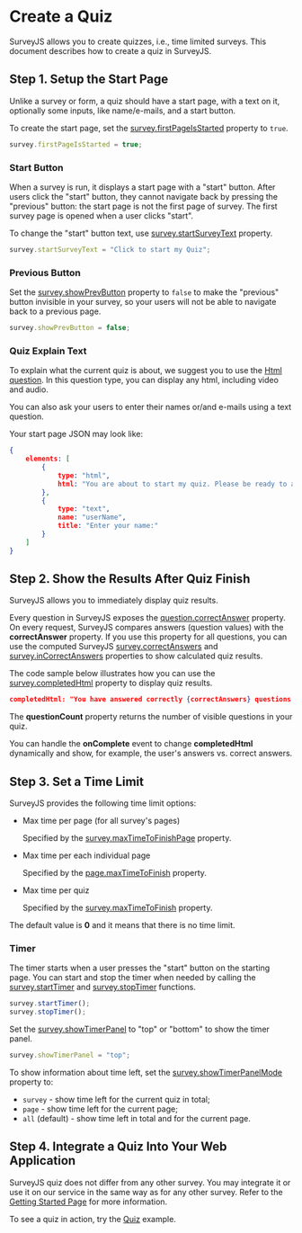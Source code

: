 # Create a Quiz

SurveyJS allows you to create quizzes, i.e., time limited surveys. This document describes how to create a quiz in SurveyJS.

## Step 1. Setup the Start Page

Unlike a survey or form, a quiz should have a start page, with a text on it, optionally some inputs, like name/e-mails, and a start button. 

To create the start page, set the [survey.firstPageIsStarted](https://surveyjs.io/Documentation/Library/?id=surveymodel#firstPageIsStarted) property to `true`.

```javascript
survey.firstPageIsStarted = true;
```


### Start Button 

When a survey is run, it displays a start page with a "start" button. After users click the "start" button, they cannot navigate back by pressing the "previous" button: the start page is not the first page of survey. The first survey page is opened when a user clicks "start".

To change the "start" button text, use [survey.startSurveyText](https://surveyjs.io/Documentation/Library/?id=surveymodel#startSurveyText) property.

```javascript
survey.startSurveyText = "Click to start my Quiz";
```

### Previous Button

Set the [survey.showPrevButton](https://surveyjs.io/Documentation/Library/?id=surveymodel#showPrevButton) property to `false` to make the "previous" button invisible in your survey, so your users will not be able to navigate back to a previous page.

```javascript
survey.showPrevButton = false;
```

### Quiz Explain Text

To explain what the current quiz is about, we suggest you to use the [Html question](https://surveyjs.io/Documentation/Library/?id=questionhtmlmodel). In this question type, you can display any html, including video and audio. 

You can also ask your users to enter their names or/and e-mails using a text question. 

Your start page JSON may look like:

```json
{
    elements: [
        {
            type: "html",
            html: "You are about to start my quiz. Please be ready to answer 10 questions in 2 minutes after clicking the start button."
        },
        {
            type: "text",
            name: "userName",
            title: "Enter your name:"
        }
    ]
}
```

## Step 2. Show the Results After Quiz Finish

SurveyJS allows you to immediately display quiz results.

Every question in SurveyJS exposes the [question.correctAnswer](https://surveyjs.io/Documentation/Library/?id=Question#correctAnswer) property. On every request, SurveyJS compares answers (question values) with the **correctAnswer** property. If you use this property for all questions, you can use the computed SurveyJS [survey.correctAnswers](https://surveyjs.io/Documentation/Library/?id=SurveyModel#correctAnswers) and [survey.inCorrectAnswers](https://surveyjs.io/Documentation/Library/?id=SurveyModel#inCorrectAnswers) properties to show calculated quiz results.

The code sample below illustrates how you can use the [survey.completedHtml](https://surveyjs.io/Documentation/Library/?id=SurveyModel#completedHtml) property to display quiz results.

```json
completedHtml: "You have answered correctly {correctAnswers} questions from {questionCount}."
```

The **questionCount** property returns the number of visible questions in your quiz. 

You can handle the **onComplete** event to change **completedHtml** dynamically and show, for example, the user's answers vs. correct answers.

## Step 3. Set a Time Limit

SurveyJS provides the following time limit options:
- Max time per page (for all survey's pages)

  Specified by the [survey.maxTimeToFinishPage](https://surveyjs.io/Documentation/Library/?id=surveymodel#maxTimeToFinishPage) property. 

- Max time per each individual page

  Specified by the [page.maxTimeToFinish](https://surveyjs.io/Documentation/Library/?id=pagemodel#maxTimeToFinish) property.

- Max time per quiz 
  
  Specified by the [survey.maxTimeToFinish](https://surveyjs.io/Documentation/Library/?id=surveymodel#maxTimeToFinish) property.
 

The default value is **0** and it means that there is no time limit. 

### Timer

The timer starts when a user presses the "start" button on the starting page. You can start and stop the timer when needed by calling the [survey.startTimer](https://surveyjs.io/Documentation/Library/?id=surveymodel) and [survey.stopTimer](https://surveyjs.io/Documentation/Library/?id=surveymodel#stopTimer) functions.

```javascript
survey.startTimer();
survey.stopTimer();
```

Set the [survey.showTimerPanel](https://surveyjs.io/Documentation/Library/?id=surveymodel#showTimerPanel) to "top" or "bottom" to show the timer panel.

```javascript
survey.showTimerPanel = "top";
```

To show information about time left, set the [survey.showTimerPanelMode](https://surveyjs.io/Documentation/Library/?id=surveymodel#showTimerPanelMode) property to:

 - `survey` - show time left for the current quiz in total;
 - `page` - show time left for the current page;
 - `all` (default) - show time left in total and for the current page.

## Step 4. Integrate a Quiz Into Your Web Application

SurveyJS quiz does not differ from any other survey. You may integrate it or use it on our service in the same way as for any other survey. Refer to the [Getting Started Page](https://surveyjs.io/Documentation/Library/?id=Add-Survey-into-your-Web-Page) for more information. 

To see a quiz in action, try the [Quiz](https://surveyjs.io/Examples/Library/?id=survey-quiz) example.